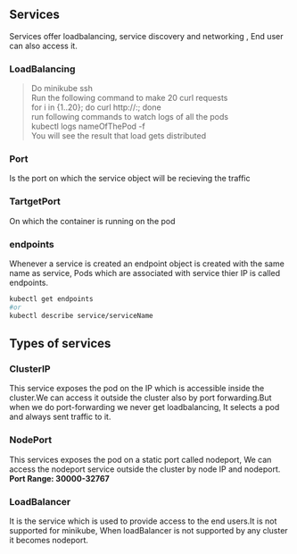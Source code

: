 ## Services
Services offer loadbalancing, service discovery and networking , End user can also access it.

### LoadBalancing
> Do minikube ssh </br>
> Run the following command to make 20 curl requests </br>
> for i in {1..20}; do curl http://<IP>:<PORT>; done </br>
> run following commands to watch logs of all the pods </br>
> kubectl logs nameOfThePod -f </br>
> You will see the result that load gets distributed


### Port
Is the port on which the service object will be recieving the traffic

### TartgetPort
On which the container is running on the pod

### endpoints
Whenever a service is created an endpoint object is created with the same name as service, Pods which are associated with service thier IP is called endpoints.
```bash
kubectl get endpoints
#or
kubectl describe service/serviceName
```
## Types of services

### ClusterIP
This service exposes the pod on the IP which is accessible inside the cluster.We can access it outside the cluster also by port forwarding.But when we do port-forwarding we never get loadbalancing, It selects a pod and always sent traffic to it.

### NodePort
This services exposes the pod on a static port called nodeport, We can access the nodeport service outside the cluster by node IP and nodeport.
**Port Range: 30000-32767** 

### LoadBalancer
It is the service which is used to provide access to the end users.It is not supported for minikube, When loadBalancer is not supported by any cluster it becomes nodeport.